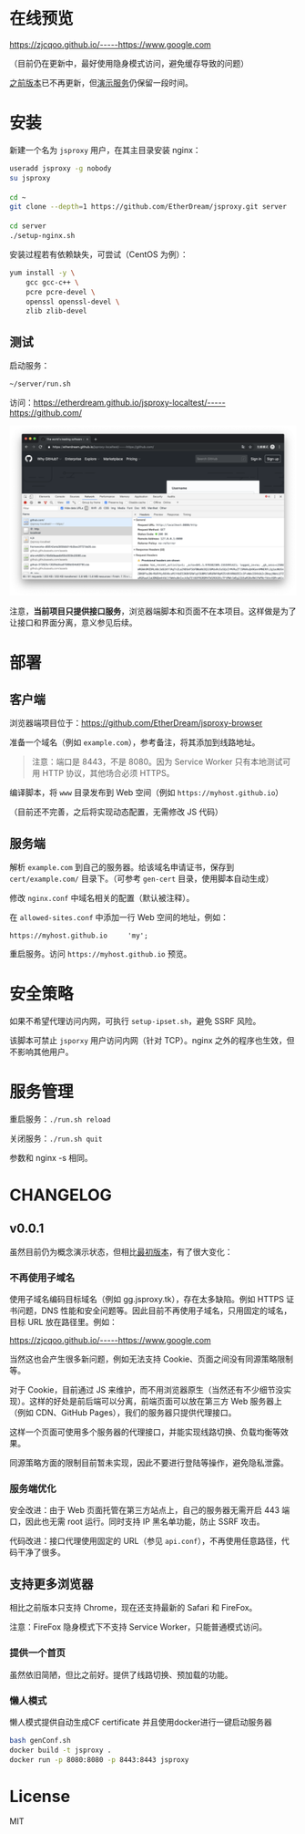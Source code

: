 # 在线预览

https://zjcqoo.github.io/-----https://www.google.com

（目前仍在更新中，最好使用隐身模式访问，避免缓存导致的问题）

[之前版本](https://github.com/EtherDream/jsproxy/tree/first-ver)已不再更新，但[演示服务](https://jsproxy.tk/)仍保留一段时间。


# 安装

新建一个名为 `jsproxy` 用户，在其主目录安装 nginx：

```bash
useradd jsproxy -g nobody
su jsproxy

cd ~
git clone --depth=1 https://github.com/EtherDream/jsproxy.git server

cd server
./setup-nginx.sh
```

安装过程若有依赖缺失，可尝试（CentOS 为例）：

```bash
yum install -y \
	gcc gcc-c++ \
	pcre pcre-devel \
	openssl openssl-devel \
	zlib zlib-devel
```

## 测试

启动服务：

```bash
~/server/run.sh
```

访问：https://etherdream.github.io/jsproxy-localtest/-----https://github.com/

![](https://raw.githubusercontent.com/EtherDream/jsproxy-localtest/temp/preview.png)

注意，**当前项目只提供接口服务**，浏览器端脚本和页面不在本项目。这样做是为了让接口和界面分离，意义参见后续。


# 部署

## 客户端

浏览器端项目位于：https://github.com/EtherDream/jsproxy-browser

准备一个域名（例如 `example.com`），参考备注，将其添加到线路地址。

> 注意：端口是 8443，不是 8080。因为 Service Worker 只有本地测试可用 HTTP 协议，其他场合必须 HTTPS。

编译脚本，将 `www` 目录发布到 Web 空间（例如 `https://myhost.github.io`）

（目前还不完善，之后将实现动态配置，无需修改 JS 代码）


## 服务端

解析 `example.com` 到自己的服务器。给该域名申请证书，保存到 `cert/example.com/` 目录下。（可参考 `gen-cert` 目录，使用脚本自动生成）

修改 `nginx.conf` 中域名相关的配置（默认被注释）。

在 `allowed-sites.conf` 中添加一行 Web 空间的地址，例如：

```
https://myhost.github.io     'my';
```

重启服务。访问 `https://myhost.github.io` 预览。


# 安全策略

如果不希望代理访问内网，可执行 `setup-ipset.sh`，避免 SSRF 风险。

该脚本可禁止 `jsporxy` 用户访问内网（针对 TCP）。nginx 之外的程序也生效，但不影响其他用户。


# 服务管理

重启服务：`./run.sh reload`

关闭服务：`./run.sh quit`

参数和 nginx -s 相同。


# CHANGELOG

## v0.0.1

虽然目前仍为概念演示状态，但相比[最初版本](https://github.com/EtherDream/jsproxy/tree/first-ver)，有了很大变化：

### 不再使用子域名

使用子域名编码目标域名（例如 gg.jsproxy.tk），存在太多缺陷。例如 HTTPS 证书问题，DNS 性能和安全问题等。因此目前不再使用子域名，只用固定的域名，目标 URL 放在路径里。例如：

https://zjcqoo.github.io/-----https://www.google.com

当然这也会产生很多新问题，例如无法支持 Cookie、页面之间没有同源策略限制等。

对于 Cookie，目前通过 JS 来维护，而不用浏览器原生（当然还有不少细节没实现）。这样的好处是前后端可以分离，前端页面可以放在第三方 Web 服务器上（例如 CDN、GitHub Pages），我们的服务器只提供代理接口。

这样一个页面可使用多个服务器的代理接口，并能实现线路切换、负载均衡等效果。

同源策略方面的限制目前暂未实现，因此不要进行登陆等操作，避免隐私泄露。


### 服务端优化

安全改进：由于 Web 页面托管在第三方站点上，自己的服务器无需开启 443 端口，因此也无需 root 运行。同时支持 IP 黑名单功能，防止 SSRF 攻击。

代码改进：接口代理使用固定的 URL（参见 `api.conf`），不再使用任意路径，代码干净了很多。


## 支持更多浏览器

相比之前版本只支持 Chrome，现在还支持最新的 Safari 和 FireFox。

注意：FireFox 隐身模式下不支持 Service Worker，只能普通模式访问。


### 提供一个首页

虽然依旧简陋，但比之前好。提供了线路切换、预加载的功能。

### 懒人模式

懒人模式提供自动生成CF certificate 并且使用docker进行一键启动服务器

```bash
bash genConf.sh
docker build -t jsproxy .
docker run -p 8080:8080 -p 8443:8443 jsproxy
```

# License

MIT